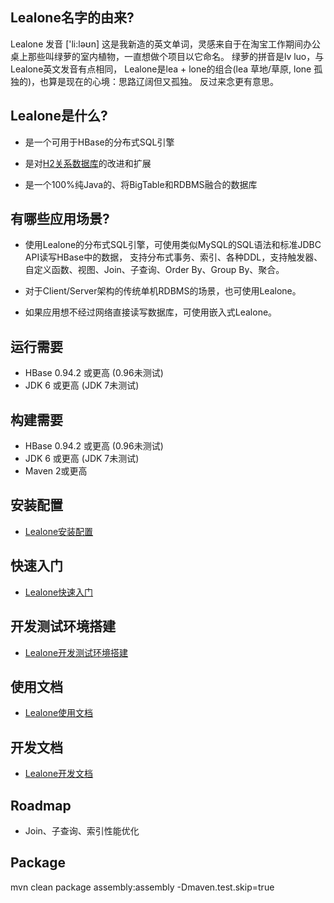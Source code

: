 ## Lealone名字的由来?

Lealone 发音 ['li:ləʊn]
这是我新造的英文单词，灵感来自于在淘宝工作期间办公桌上那些叫绿萝的室内植物，一直想做个项目以它命名。 
绿萝的拼音是lv luo，与Lealone英文发音有点相同，
Lealone是lea + lone的组合(lea 草地/草原, lone 孤独的)，也算是现在的心境：思路辽阔但又孤独。
反过来念更有意思。

## Lealone是什么?

* 是一个可用于HBase的分布式SQL引擎

* 是对[H2关系数据库](http://www.h2database.com/html/main.html)的改进和扩展

* 是一个100%纯Java的、将BigTable和RDBMS融合的数据库


## 有哪些应用场景?

* 使用Lealone的分布式SQL引擎，可使用类似MySQL的SQL语法和标准JDBC API读写HBase中的数据，
  支持分布式事务、索引、各种DDL，支持触发器、自定义函数、视图、Join、子查询、Order By、Group By、聚合。

* 对于Client/Server架构的传统单机RDBMS的场景，也可使用Lealone。

* 如果应用想不经过网络直接读写数据库，可使用嵌入式Lealone。


## 运行需要

* HBase 0.94.2 或更高 (0.96未测试)
* JDK 6 或更高 (JDK 7未测试)


## 构建需要

* HBase 0.94.2 或更高 (0.96未测试)
* JDK 6 或更高 (JDK 7未测试)
* Maven 2或更高


## 安装配置

* [Lealone安装配置](https://github.com/codefollower/Lealone/wiki/Lealone%E5%AE%89%E8%A3%85%E9%85%8D%E7%BD%AE)


## 快速入门
* [Lealone快速入门](https://github.com/codefollower/Lealone/wiki/Lealone%E5%BF%AB%E9%80%9F%E5%85%A5%E9%97%A8)


## 开发测试环境搭建

* [Lealone开发测试环境搭建](https://github.com/codefollower/Lealone/wiki/Lealone%E5%BC%80%E5%8F%91%E6%B5%8B%E8%AF%95%E7%8E%AF%E5%A2%83%E6%90%AD%E5%BB%BA)


## 使用文档

* [Lealone使用文档](https://github.com/codefollower/Lealone/wiki/Lealone%E4%BD%BF%E7%94%A8%E6%96%87%E6%A1%A3)


## 开发文档

* [Lealone开发文档](https://github.com/codefollower/Lealone/wiki/Lealone%E5%BC%80%E5%8F%91%E6%96%87%E6%A1%A3)


## Roadmap

* Join、子查询、索引性能优化


## Package

mvn clean package assembly:assembly -Dmaven.test.skip=true

